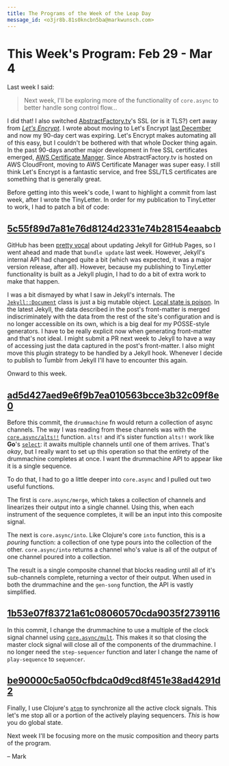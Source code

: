 ```yaml
---
title: The Programs of the Week of the Leap Day
message_id: <o3jr8b.81s0kncbn5ba@markwunsch.com>
---
```


This Week's Program: Feb 29 - Mar 4
===================================

Last week I said:

> Next week, I'll be exploring more of the functionality of
> `core.async` to better handle song control flow...

I did that! I also switched
[AbstractFactory.tv](https://www.abstractfactory.tv/)'s SSL (or is it
TLS?) cert away from [*Let's Encrypt*](https://letsencrypt.org/). I
wrote about moving to Let's Encrypt
[last December](http://www.markwunsch.com/tinyletter/2015/12/cyber_week.html)
and now my 90-day cert was expiring. Let's Encrypt makes automating
all of this easy, but I couldn't be bothered with that whole Docker
thing again. In the past 90-days another major development in free SSL
certificates emerged,
[AWS Certificate Manger](http://aws.amazon.com/certificate-manager/). Since
AbstractFactory.tv is hosted on AWS CloudFront, moving to AWS
Certificate Manager was super easy. I still think Let's Encrypt is a
fantastic service, and free SSL/TLS certificates are something that is
generally great.

Before getting into this week's code, I want to highlight a commit
from last week, after I wrote the TinyLetter. In order for my
publication to TinyLetter to work, I had to patch a bit of code:

## [5c55f89d7a81e76d8124d2331e74b28154eaabcb][jekyll-update]

GitHub has been
[pretty vocal](https://github.com/blog/2100-github-pages-now-faster-and-simpler-with-jekyll-3-0)
about updating Jekyll for GitHub Pages, so I went ahead and made that
`bundle update` last week. However, Jekyll's internal API had changed
quite a bit (which was expected, it was a major version release, after
all). However, because my publishing to TinyLetter functionality is
built as a Jekyll plugin, I had to do a bit of extra work to make that
happen.

I was a bit dismayed by what I saw in Jekyll's internals. The
[`Jekyll::Document`](https://github.com/jekyll/jekyll/blob/v3.0.3/lib/jekyll/document.rb)
class is just a big mutable
object. [Local state is poison](https://awelonblue.wordpress.com/2012/10/21/local-state-is-poison/). In
the latest Jekyll, the data described in the post's front-matter is
merged indiscriminately with the data from the rest of the site's
configuration and is no longer accessible on its own, which is a big
deal for my POSSE-style generators. I have to be really explicit now
when generating front-matter and that's not ideal. I might submit a PR
next week to Jekyll to have a way of accessing just the data captured
in the post's front-matter. I also might move this plugin strategy to
be handled by a Jekyll hook. Whenever I decide to publish to Tumblr
from Jekyll I'll have to encounter this again.

Onward to this week.

## [ad5d427aed9e6f9b7ea010563bcce3b32c09f8e0][async-merge]

Before this commit, the `drummachine` fn would return a collection of
async channels. The way I was reading from these channels was with the
[`core.async/alts!!`](https://clojuredocs.org/clojure.core.async/alts!)
function. `alts!` and it's sister function `alts!!` work like **Go**'s
[`select`](https://gobyexample.com/select): it awaits multiple
channels until one of them arrives. That's *okay*, but I really want
to set up this operation so that the entirety of the drummachine
completes at once. I want the drummachine API to appear like it is a
single sequence.

To do that, I had to go a little deeper into `core.async` and I pulled
out two useful functions.

The first is `core.async/merge`, which takes a collection of channels
and linearizes their output into a single channel. Using this, when
each instrument of the sequence completes, it will be an input into
this composite signal.

The next is `core.async/into`. Like Clojure's core `into` function,
this is a *pouring* function: a collection of one type pours into the
collection of the other. `core.async/into` returns a channel who's
value is all of the output of one channel poured into a collection.

The result is a single composite channel that blocks reading until all
of it's sub-channels complete, returning a vector of their
output. When used in both the drummachine and the `gen-song` function,
the API is vastly simplified.

## [1b53e07f83721a61c08060570cda9035f2739116][async-multi]

In this commit, I change the drummachine to use a multiple of the
clock signal channel using
[`core.async/mult`](https://clojuredocs.org/clojure.core.async/mult). This
makes it so that closing the master clock signal will close all of the
components of the drummachine. I no longer need the `step-sequencer`
function and later I change the name of `play-sequence` to
`sequencer`.

## [be90000c5a050cfbdca0d9cd8f451e38ad4291d2][atom]

Finally, I use Clojure's [`atom`](http://clojure.org/reference/atoms)
to synchronize all the active clock signals. This let's me stop all
or a portion of the actively playing sequencers. *This* is how you do
global state.

Next week I'll be focusing more on the music composition and theory
parts of the program.

– Mark

[jekyll-update]: https://github.com/mwunsch/mwunsch.github.io/commit/5c55f89d7a81e76d8124d2331e74b28154eaabcb

[async-merge]: https://github.com/mwunsch/sonic-sketches/commit/ad5d427aed9e6f9b7ea010563bcce3b32c09f8e0

[async-multi]: https://github.com/mwunsch/sonic-sketches/commit/1b53e07f83721a61c08060570cda9035f2739116

[atom]: https://github.com/mwunsch/sonic-sketches/commit/be90000c5a050cfbdca0d9cd8f451e38ad4291d2

